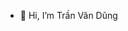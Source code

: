 - 👋 Hi, I’m Trần Văn Dũng

<!---
trandung09/trandung09 is a ✨ special ✨ repository because its `README.md` (this file) appears on your GitHub profile.
You can click the Preview link to take a look at your changes.

- 🌱 I'm a student in the field of information technology
- ✨ 2024 Goals: Learning many things in Java, Spring, Python...

--->




<!---# Hi there, I'm [Tên của bạn]! 👋

![Profile views](https://komarev.com/ghpvc/?username=your-username&color=blueviolet)

## 🚀 About Me
- 🔭 Currently working on exciting projects involving AI, TypeScript, and Next.js.
- 🎯 My 2024 goal is to learn more about AI, TypeScript, and Next.js.
- 💬 Ask me about: Programming, AI, web development, and anything else you're curious about!
- 🎧 My hobbies: Listening to music, surfing the web, and exploring new technologies.

## 🛠 Tech Stack

### Languages
![C](https://img.shields.io/badge/-C-00599C?style=flat&logo=c)
![C++](https://img.shields.io/badge/-C++-00599C?style=flat&logo=c%2B%2B)
![C#](https://img.shields.io/badge/-C%23-239120?style=flat&logo=c-sharp)
![Java](https://img.shields.io/badge/-Java-007396?style=flat&logo=java)
![Python](https://img.shields.io/badge/-Python-3776AB?style=flat&logo=python)
![JavaScript](https://img.shields.io/badge/-JavaScript-F7DF1E?style=flat&logo=javascript)
![TypeScript](https://img.shields.io/badge/-TypeScript-3178C6?style=flat&logo=typescript)

### Front-End Frameworks & Libraries
![React](https://img.shields.io/badge/-React-61DAFB?style=flat&logo=react)
![Next.js](https://img.shields.io/badge/-Next.js-000000?style=flat&logo=nextdotjs)
![Redux Toolkit](https://img.shields.io/badge/-Redux_Toolkit-764ABC?style=flat&logo=redux)
![TailwindCSS](https://img.shields.io/badge/-TailwindCSS-38B2AC?style=flat&logo=tailwind-css)
![Bootstrap](https://img.shields.io/badge/-Bootstrap-7952B3?style=flat&logo=bootstrap)

### Back-End Frameworks & Libraries
![Node.js](https://img.shields.io/badge/-Node.js-339933?style=flat&logo=nodedotjs)
![Express.js](https://img.shields.io/badge/-Express.js-000000?style=flat&logo=express)
![Mongoose](https://img.shields.io/badge/-Mongoose-880000?style=flat&logo=mongoose)
![NextAuth.js](https://img.shields.io/badge/-NextAuth.js-000000?style=flat&logo=nextauth-dotjs)
![Clerk](https://img.shields.io/badge/-Clerk-F93538?style=flat&logo=clerk)

### Testing & Automation
(Thêm các công nghệ bạn sử dụng cho testing, CI/CD...) --!>

